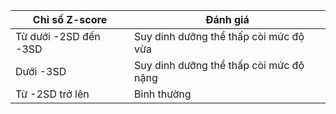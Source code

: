 | Chỉ số Z-score              | Đánh giá                                         |
|----------------------------|--------------------------------------------------|
| Từ dưới -2SD đến -3SD      | Suy dinh dưỡng thể thấp còi mức độ vừa           |
| Dưới -3SD                  | Suy dinh dưỡng thể thấp còi mức độ nặng          |
| Từ -2SD trở lên            | Bình thường                                      |
